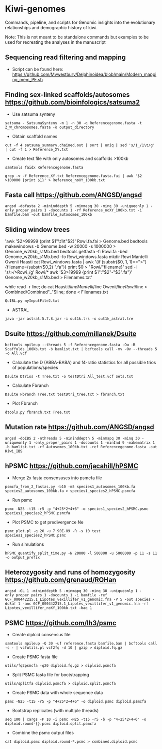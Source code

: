 # Kiwi-genomes

Commands, pipeline, and scripts for Genomic insights into the evolutionary relationships and demographic history of kiwi.

Note: This is not meant to be standalone commands but examples to be used for recreating the analyses in the manuscript

## Sequencing read filtering and mapping
- Script can be found here: https://github.com/Mvwestbury/Delphinoidea/blob/main/Modern_mapping_mem_PE.sh

## Finding sex-linked scaffolds/autosomes https://github.com/bioinfologics/satsuma2
- Use satsuma synteny

`satsuma - SatsumaSynteny -m 1 -n 30 -q Referencegenome.fasta -t Z_W_chromosomes.fasta -o output_directory`
- Obtain scaffold names

`cut -f 4 satsuma_summary.chained.out | sort | uniq | sed 's/1_/1\t/g' | cut -f 1 > Reference_XY.txt`
- Create text file with only autosomes and scaffolds >100kb

`samtools faidx Referencegenome.fasta`

`grep -v -f Reference_XY.txt Referencegenome.fasta.fai | awk '$2 >100000 {print $1}' > Reference_noXY_100kb.txt`

## Fasta call https://github.com/ANGSD/angsd

`angsd -dofasta 2 -mininddepth 5 -minmapq 30 -minq 30 -uniqueonly 1 -only_proper_pairs 1 -docounts 1 -rf Reference_noXY_100kb.txt -i bamfile.bam -out bamfile_autosomes_100kb`

## Sliding window trees

'awk '$2>99999 {print $1"\t1\t"$2}' Rowi.fa.fai > Genome.bed
bedtools makewindows -b Genome.bed -w 20000 -s 1000000 > Genome_w20kb_s1Mb.bed
bedtools getfasta -fi Rowi.fa -bed Genome_w20kb_s1Mb.bed -fo Rowi_windows.fasta
mkdir Rowi Mantelli Owenii Haasti
cat Rowi_windows.fasta | awk '{if (substr($0, 1, 1)==">") {filename=(substr($0,2) ".fa")} print $0 > "Rowi/"filename}'
sed -i 's/>/>Rowi_/g' Rowi/*
awk '$3>19999 {print $1":"$2"-"$3".fa"}' Genome_w20kb_s1Mb.bed > Filenames.txt'


while read -r line; do cat Haastii/$line Mantelli/$line Owenii/$line Rowi/$line > Combined/Combined"_"$line; done < Filenames.txt



`QuIBL.py myInputFile2.txt`
- ASTRAL

`java -jar astral.5.7.8.jar -i out1k.trs -o out1k_astral.tre`


## Dsuite https://github.com/millanek/Dsuite
`bcftools mpileup --threads 5 -f Referencegenome.fasta -Ou -R Scaffolds_100kb.txt -b bamlist.txt | bcftools call -mv -Ov --threads 5 -o All.vcf`
- Calculate the D (ABBA-BABA) and f4-ratio statistics for all possible trios of populations/species

`Dsuite Dtrios -t Tree.txt -o testDtri All_test.vcf Sets.txt`
- Calculate Fbranch

`Dsuite Fbranch Tree.txt testDtri_tree.txt > fbranch.txt`
- Plot Fbranch

`dtools.py fbranch.txt Tree.txt`

## Mutation rate https://github.com/ANGSD/angsd

`angsd -doIBS 2 -nthreads 5 -mininddepth 5 -minmapq 30 -minq 30 -uniqueonly 1 -only_proper_pairs 1 -docounts 1 -minInd 9 -makematrix 1 -b bamlist.txt -rf Autosomes_100kb.txt -ref Referencegenome.fasta -out Kiwi_IBS` 

## hPSMC https://github.com/jacahill/hPSMC
- Merge 2x fasta consensuses into psmcfa file

`psmcfa_from_2_fastas.py -b10 -m5 species1_autosomes_100kb.fa species2_autosomes_100kb.fa > species1_species2_hPSMC.psmcfa`
- Run psmc

`psmc -N25 -t15 -r5 -p "4+25*2+4+6" -o species1_species2_hPSMC.psmc species1_species2_hPSMC.psmcfa`
- Plot PSMC to get predivergence Ne

`psmc_plot.pl -g 20 -u 7.90E-09 -R -s 10 test species1_species2_hPSMC.psmc`
- Run simulations

`hPSMC_quantify_split_time.py -N 20000 -l 500000 -u 5000000 -p 11 -s 11 -o output_prefix`


## Heterozygosity and runs of homozygosity https://github.com/grenaud/ROHan

`angsd -GL 1 -mininddepth 5 -minmapq 30 -minq 30 -uniqueonly 1 -only_proper_pairs 1 -docounts 1 -i bamfile -ref GCF_000442215.1_Lipotes_vexillifer_v1_genomic.fna -P 5 -out species -doSaf 1 -anc GCF_000442215.1_Lipotes_vexillifer_v1_genomic.fna -rf Lipotes_vexillifer_noXY_100kb.txt -baq 1`


## PSMC https://github.com/lh3/psmc
- Create diploid consensus file

`samtools mpileup -Q 30 -uf reference.fasta bamfile.bam | bcftools call -c - | vcfutils.pl vcf2fq -d 10 | gzip > diploid.fq.gz`
- Create PSMC fasta file

`utils/fq2psmcfa -q20 diploid.fq.gz > diploid.psmcfa`
- Split PSMC fasta file for bootstrapping

`utils/splitfa diploid.psmcfa > diploid.split.psmcfa`
- Create PSMC data with whole sequence data

`psmc -N25 -t15 -r5 -p "4+25*2+4+6" -o diploid.psmc diploid.psmcfa`
- Bootstrap replicates (with multiple threads)

`seq 100 | xargs -P 10 -i psmc -N25 -t15 -r5 -b -p "4+25*2+4+6" -o diploid.round-{}.psmc diploid.split.psmcfa`
- Combine the psmc output files

`cat diploid.psmc diploid.round-*.psmc > combined.diploid.psmc`
